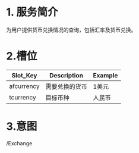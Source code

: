 # 1. 服务简介

为用户提供货币兑换情况的查询，包括汇率及货币兑换。

# 2.槽位

| **Slot\_Key** | **Description** | **Example** |
| --- | --- | --- |
| afcurrency | 需要兑换的货币 | 1美元 |
| tcurrency | 目标币种 | 人民币 |

# 3.意图

\/Exchange



